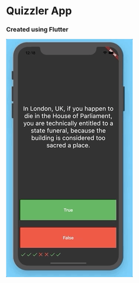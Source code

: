 # Quizzler App
### Created using Flutter

![Finished App](https://github.com/UdithaIshan/quizzlerApp/blob/master/quizzler-demo.gif)

